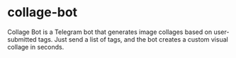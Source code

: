 # collage-bot
Collage Bot is a Telegram bot that generates image collages based on user-submitted tags. Just send a list of tags, and the bot creates a custom visual collage in seconds.
